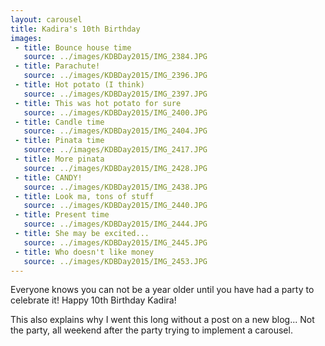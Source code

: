 ```yaml
---
layout: carousel
title: Kadira's 10th Birthday
images:
 - title: Bounce house time
   source: ../images/KDBDay2015/IMG_2384.JPG
 - title: Parachute!
   source: ../images/KDBDay2015/IMG_2396.JPG
 - title: Hot potato (I think)
   source: ../images/KDBDay2015/IMG_2397.JPG
 - title: This was hot potato for sure
   source: ../images/KDBDay2015/IMG_2400.JPG
 - title: Candle time
   source: ../images/KDBDay2015/IMG_2404.JPG
 - title: Pinata time
   source: ../images/KDBDay2015/IMG_2417.JPG
 - title: More pinata
   source: ../images/KDBDay2015/IMG_2428.JPG
 - title: CANDY!
   source: ../images/KDBDay2015/IMG_2438.JPG
 - title: Look ma, tons of stuff
   source: ../images/KDBDay2015/IMG_2440.JPG
 - title: Present time
   source: ../images/KDBDay2015/IMG_2444.JPG
 - title: She may be excited...
   source: ../images/KDBDay2015/IMG_2445.JPG
 - title: Who doesn't like money
   source: ../images/KDBDay2015/IMG_2453.JPG
---
```


Everyone knows you can not be a year older until you have had a party to celebrate it!  Happy 10th Birthday Kadira!

This also explains why I went this long without a post on a new blog...  Not the party, all weekend after the party trying to implement a carousel.